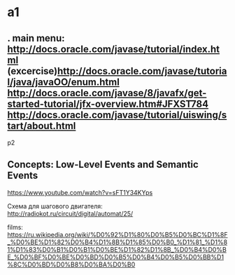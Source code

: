 a1
==
.
main menu:
http://docs.oracle.com/javase/tutorial/index.html
(excercise)http://docs.oracle.com/javase/tutorial/java/javaOO/enum.html
http://docs.oracle.com/javase/8/javafx/get-started-tutorial/jfx-overview.htm#JFXST784
http://docs.oracle.com/javase/tutorial/uiswing/start/about.html
--------
p2

Concepts: Low-Level Events and Semantic Events
--------


https://www.youtube.com/watch?v=sFT1Y34KYps

Схема для шагового двигателя:
http://radiokot.ru/circuit/digital/automat/25/

films:
https://ru.wikipedia.org/wiki/%D0%92%D1%80%D0%B5%D0%BC%D1%8F_%D0%BE%D1%82%D0%B4%D1%8B%D1%85%D0%B0_%D1%81_%D1%81%D1%83%D0%B1%D0%B1%D0%BE%D1%82%D1%8B_%D0%B4%D0%BE_%D0%BF%D0%BE%D0%BD%D0%B5%D0%B4%D0%B5%D0%BB%D1%8C%D0%BD%D0%B8%D0%BA%D0%B0
